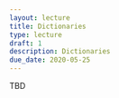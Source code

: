 ```yaml
---
layout: lecture
title: Dictionaries
type: lecture
draft: 1
description: Dictionaries
due_date: 2020-05-25
---
```


TBD
